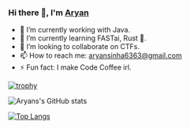### Hi there 👋, I'm [Aryan](https://aa-ryan.github.io)


- 🔭 I’m currently working with Java.
- 🌱 I’m currently learning FASTai, Rust 🦀.
- 👯 I’m looking to collaborate on CTFs.
- 📫 How to reach me: aryansinha6363@gmail.com
- ⚡ Fun fact: I make Code Coffee irl.

[![trophy](https://github-profile-trophy.vercel.app/?username=aa-ryan&no-bg=true&theme=monokai&rank=SECRET,SSS,SS,S,AA,A,B&row=3&column=2)](https://github.com/ryo-ma/github-profile-trophy)

![Aryans's GitHub stats](https://github-readme-stats.vercel.app/api?username=aa-ryan&count_private=true&include_all_commits=true&theme=dracula)


[![Top Langs](https://github-readme-stats.vercel.app/api/top-langs/?username=aa-ryan&theme=onedark)](https://github.com/anuraghazra/github-readme-stats)


